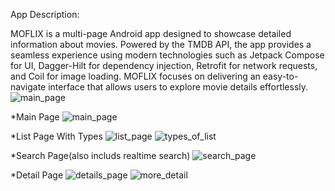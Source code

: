App Description:

MOFLIX is a multi-page Android app designed to showcase detailed information about movies. Powered by the TMDB API, the app provides a seamless experience using modern technologies such as Jetpack Compose for UI, Dagger-Hilt for dependency injection, Retrofit for network requests, and Coil for image loading. MOFLIX focuses on delivering an easy-to-navigate interface that allows users to explore movie details effortlessly.![main_page](https://github.com/user-attachments/assets/badef125-6bd1-4c4a-a545-f963d759d70b)



*Main Page
![main_page](https://github.com/user-attachments/assets/407e8ff4-84bb-48da-857b-549a5900ac79)

*List Page With Types
![list_page](https://github.com/user-attachments/assets/40c89ef8-8090-48c7-9e7d-2ecf9a8b2183)  ![types_of_list](https://github.com/user-attachments/assets/20bd29e3-f8ab-48bb-99a7-26d9ebf7019c)

*Search Page(also includs realtime search)
![search_page](https://github.com/user-attachments/assets/c39aa62c-afe9-4c6d-b502-98dd107fd59c)

*Detail Page
![details_page](https://github.com/user-attachments/assets/f5d8c736-f538-4e71-a572-e42c315ec616)  ![more_detail](https://github.com/user-attachments/assets/72dbf325-1332-44b6-be2c-28b2156c3052)

